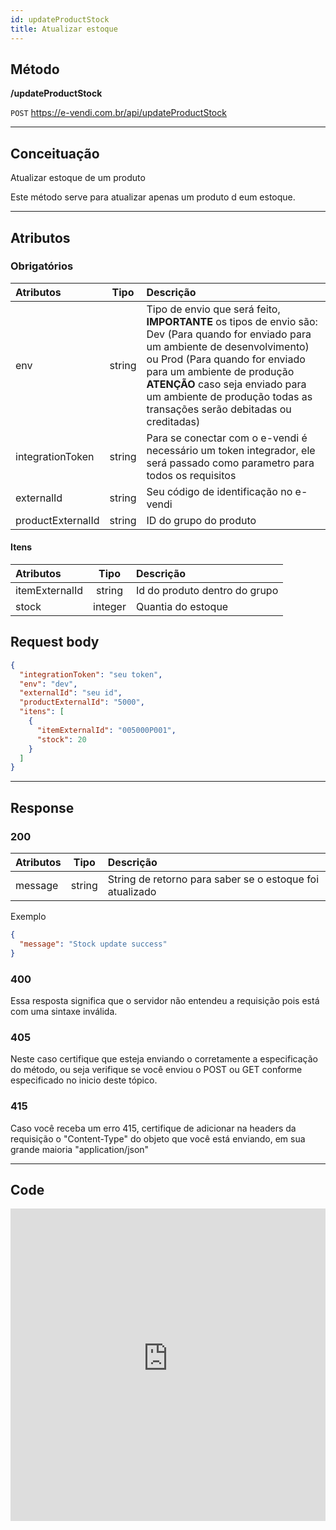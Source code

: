 ```yaml
---
id: updateProductStock
title: Atualizar estoque
---
```


## Método

**/updateProductStock**

`POST` https://e-vendi.com.br/api/updateProductStock

---

## Conceituação

Atualizar estoque de um produto

Este método serve para atualizar apenas um produto d eum estoque.

---

## Atributos

### Obrigatórios

| Atributos | Tipo | Descrição |
| :-- | :-: | :-- |
| env | string | Tipo de envio que será feito, **IMPORTANTE** os tipos de envio são: Dev (Para quando for enviado para um ambiente de desenvolvimento) ou Prod (Para quando for enviado para um ambiente de produção **ATENÇÃO** caso seja enviado para um ambiente de produção todas as transações serão debitadas ou creditadas) |
| integrationToken | string | Para se conectar com o e-vendi é necessário um token integrador, ele será passado como parametro para todos os requisitos |
| externalId | string | Seu código de identificação no e-vendi |
| productExternalId | string | ID do grupo do produto |

#### Itens

| Atributos      |  Tipo   | Descrição                     |
| :------------- | :-----: | :---------------------------- |
| itemExternalId | string  | Id do produto dentro do grupo |
| stock          | integer | Quantia do estoque            |

## Request body

```json
{
  "integrationToken": "seu token",
  "env": "dev",
  "externalId": "seu id",
  "productExternalId": "5000",
  "itens": [
    {
      "itemExternalId": "005000P001",
      "stock": 20
    }
  ]
}
```

---

## Response

### 200

| Atributos | Tipo | Descrição |
| :-- | :-: | :-- |
| message | string | String de retorno para saber se o estoque foi atualizado |

Exemplo

```json
{
  "message": "Stock update success"
}
```

### 400

Essa resposta significa que o servidor não entendeu a requisição pois está com uma sintaxe inválida.

### 405

Neste caso certifique que esteja enviando o corretamente a especificação do método, ou seja verifique se você enviou o POST ou GET conforme especificado no inicio deste tópico.

### 415

Caso você receba um erro 415, certifique de adicionar na headers da requisição o "Content-Type" do objeto que você está enviando, em sua grande maioria "application/json"

---

## Code

<iframe src="https://raw.githubusercontent.com/e-vendi/e-vendi-docs/main/json-examples/updateProductStock.json" frameborder="0" scrolling="no" width="100%" height="500px" seamless></iframe>
